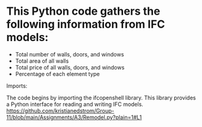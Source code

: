 # This Python code gathers the following information from IFC models:

- Total number of walls, doors, and windows
- Total area of all walls
- Total price of all walls, doors, and windows
- Percentage of each element type

Imports:

The code begins by importing the ifcopenshell library. This library provides a Python interface for reading and writing IFC models.
https://github.com/kristianedstrom/Group-11/blob/main/Assignments/A3/Remodel.py?plain=1#L1
